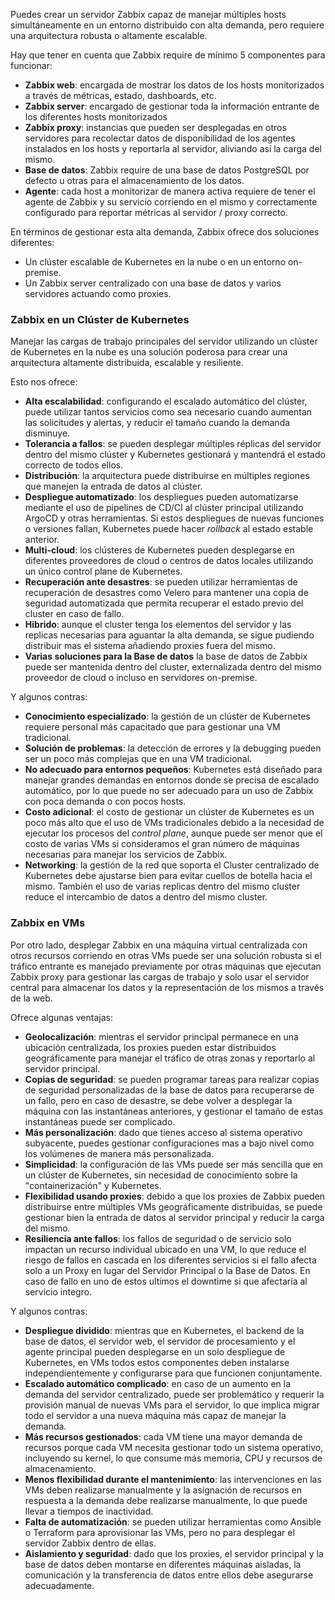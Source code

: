 
Puedes crear un servidor Zabbix capaz de manejar múltiples hosts simultáneamente en un entorno distribuido con alta demanda, pero requiere una arquitectura robusta o altamente escalable.

Hay que tener en cuenta que Zabbix require de mínimo 5 componentes para funcionar: 

* **Zabbix web**: encargada de mostrar los datos de los hosts monitorizados a través de métricas, estado, dashboards, etc. 
* **Zabbix server**: encargado de gestionar toda la información entrante de los diferentes hosts monitorizados
* **Zabbix proxy**: instancias que pueden ser desplegadas en otros servidores para recolectar datos de disponibilidad de los agentes instalados en los hosts y reportarla al servidor, aliviando así la carga del mismo. 
* **Base de datos**: Zabbix require de una base de datos PostgreSQL por defecto u otras para el almacenamiento de los datos. 
* **Agente**: cada host a monitorizar de manera activa requiere de tener el agente de Zabbix y su servicio corriendo en el mismo y correctamente configurado para reportar métricas al servidor / proxy correcto. 

En términos de gestionar esta alta demanda, Zabbix ofrece dos soluciones diferentes:

- Un clúster escalable de Kubernetes en la nube o en un entorno on-premise.
- Un Zabbix server centralizado con una base de datos y varios servidores actuando como proxies.

### Zabbix en un Clúster de Kubernetes

Manejar las cargas de trabajo principales del servidor utilizando un clúster de Kubernetes en la nube es una solución poderosa para crear una arquitectura altamente distribuida, escalable y resiliente.

Esto nos ofrece:

- **Alta escalabilidad**: configurando el escalado automático del clúster, puede utilizar tantos servicios como sea necesario cuando aumentan las solicitudes y alertas, y reducir el tamaño cuando la demanda disminuye.
- **Tolerancia a fallos**: se pueden desplegar múltiples réplicas del servidor dentro del mismo clúster y Kubernetes gestionará y mantendrá el estado correcto de todos ellos.
- **Distribución**: la arquitectura puede distribuirse en múltiples regiones que manejen la entrada de datos al clúster.
- **Despliegue automatizado**: los despliegues pueden automatizarse mediante el uso de pipelines de CD/CI al clúster principal utilizando ArgoCD y otras herramientas. Si estos despliegues de nuevas funciones o versiones fallan, Kubernetes puede hacer _rollback_ al estado estable anterior.
- **Multi-cloud**: los clústeres de Kubernetes pueden desplegarse en diferentes proveedores de cloud o centros de datos locales utilizando un único control plane de Kubernetes.
- **Recuperación ante desastres**: se pueden utilizar herramientas de recuperación de desastres como Velero para mantener una copia de seguridad automatizada que permita recuperar el estado previo del cluster en caso de fallo.
- **Hibrido**: aunque el cluster tenga los elementos del servidor y las replicas necesarias para aguantar la alta demanda, se sigue pudiendo distribuir mas el sistema añadiendo proxies fuera del mismo. 
- **Varias soluciones para la Base de datos** la base de datos de Zabbix puede ser mantenida dentro del cluster, externalizada dentro del mismo proveedor de cloud o incluso en servidores on-premise. 

Y algunos contras:

- **Conocimiento especializado**: la gestión de un clúster de Kubernetes requiere personal más capacitado que para gestionar una VM tradicional.
- **Solución de problemas**: la detección de errores y la debugging pueden ser un poco más complejas que en una VM tradicional.
- **No adecuado para entornos pequeños**: Kubernetes está diseñado para manejar grandes demandas en entornos donde se precisa de escalado automático, por lo que puede no ser adecuado para un uso de Zabbix con poca demanda o con pocos hosts.
- **Costo adicional**: el costo de gestionar un clúster de Kubernetes es un poco más alto que el uso de VMs tradicionales debido a la necesidad de ejecutar los procesos del *control plane*, aunque puede ser menor que el costo de varias VMs si consideramos el gran número de máquinas necesarias para manejar los servicios de Zabbix.
- **Networking**: la gestión de la red que soporta el Cluster centralizado de Kubernetes debe ajustarse bien para evitar cuellos de botella hacia el mismo. También el uso de varias replicas dentro del mismo cluster reduce el intercambio de datos a dentro del mismo cluster. 

### Zabbix en VMs

Por otro lado, desplegar Zabbix en una máquina virtual centralizada con otros recursos corriendo en otras VMs puede ser una solución robusta si el tráfico entrante es manejado previamente por otras máquinas que ejecutan Zabbix proxy para gestionar las cargas de trabajo y solo usar el servidor central para almacenar los datos y la representación de los mismos a través de la web.

Ofrece algunas ventajas:

- **Geolocalización**: mientras el servidor principal permanece en una ubicación centralizada, los proxies pueden estar distribuidos geográficamente para manejar el tráfico de otras zonas y reportarlo al servidor principal.
- **Copias de seguridad**: se pueden programar tareas para realizar copias de seguridad personalizadas de la base de datos para recuperarse de un fallo, pero en caso de desastre, se debe volver a desplegar la máquina con las instantáneas anteriores, y gestionar el tamaño de estas instantáneas puede ser complicado.
- **Más personalización**: dado que tienes acceso al sistema operativo subyacente, puedes gestionar configuraciones mas a bajo nivel como los volúmenes de manera más personalizada.
- **Simplicidad**: la configuración de las VMs puede ser más sencilla que en un clúster de Kubernetes, sin necesidad de conocimiento sobre la "containerización" y Kubernetes.
- **Flexibilidad usando proxies**: debido a que los proxies de Zabbix pueden distribuirse entre múltiples VMs geográficamente distribuidas, se puede gestionar bien la entrada de datos al servidor principal y reducir la carga del mismo. 
- **Resiliencia ante fallos**: los fallos de seguridad o de servicio solo impactan un recurso individual ubicado en una VM, lo que reduce el riesgo de fallos en cascada en los diferentes servicios  si el fallo afecta solo a un Proxy en lugar del Servidor Principal o la Base de Datos. En caso de fallo en uno de estos ultimos el downtime si que afectaría al servicio integro.

Y algunos contras:

- **Despliegue dividido**: mientras que en Kubernetes, el backend de la base de datos, el servidor web, el servidor de procesamiento y el agente principal pueden desplegarse en un solo despliegue de Kubernetes, en VMs todos estos componentes deben instalarse independientemente y configurarse para que funcionen conjuntamente.
- **Escalado automático complicado**: en caso de un aumento en la demanda del servidor centralizado, puede ser problemático y requerir la provisión manual de nuevas VMs para el servidor, lo que implica migrar todo el servidor a una nueva máquina más capaz de manejar la demanda.
- **Más recursos gestionados**: cada VM tiene una mayor demanda de recursos porque cada VM necesita gestionar todo un sistema operativo, incluyendo su kernel, lo que consume más memoria, CPU y recursos de almacenamiento.
- **Menos flexibilidad durante el mantenimiento**: las intervenciones en las VMs deben realizarse manualmente y la asignación de recursos en respuesta a la demanda debe realizarse manualmente, lo que puede llevar a tiempos de inactividad.
- **Falta de automatización**: se pueden utilizar herramientas como Ansible o Terraform para aprovisionar las VMs, pero no para desplegar el servidor Zabbix dentro de ellas.
- **Aislamiento y seguridad**: dado que los proxies, el servidor principal y la base de datos deben montarse en diferentes máquinas aisladas, la comunicación y la transferencia de datos entre ellos debe asegurarse adecuadamente.